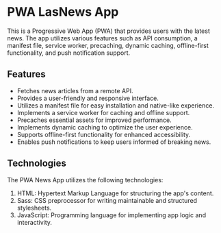 # PWA LasNews App

This is a Progressive Web App (PWA) that provides users with the latest news. The app utilizes various features such as API consumption, a manifest file, service worker, precaching, dynamic caching, offline-first functionality, and push notification support.

## Features

- Fetches news articles from a remote API.
- Provides a user-friendly and responsive interface.
- Utilizes a manifest file for easy installation and native-like experience.
- Implements a service worker for caching and offline support.
- Precaches essential assets for improved performance.
- Implements dynamic caching to optimize the user experience.
- Supports offline-first functionality for enhanced accessibility.
- Enables push notifications to keep users informed of breaking news.

## Technologies
The PWA News App utilizes the following technologies:

1. HTML: Hypertext Markup Language for structuring the app's content.
2. Sass: CSS preprocessor for writing maintainable and structured stylesheets.
3. JavaScript: Programming language for implementing app logic and interactivity.
